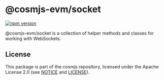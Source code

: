# @cosmjs-evm/socket

[![npm version](https://img.shields.io/npm/v/@cosmjs-evm/socket.svg)](https://www.npmjs.com/package/@cosmjs-evm/socket)

@cosmjs-evm/socket is a collection of helper methods and classes for working with
WebSockets.

## License

This package is part of the cosmjs repository, licensed under the Apache License
2.0 (see [NOTICE](https://github.com/cosmos/cosmjs/blob/main/NOTICE) and
[LICENSE](https://github.com/cosmos/cosmjs/blob/main/LICENSE)).
